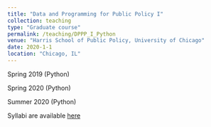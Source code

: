 ```yaml
---
title: "Data and Programming for Public Policy I"
collection: teaching
type: "Graduate course"
permalink: /teaching/DPPP_I_Python
venue: "Harris School of Public Policy, University of Chicago"
date: 2020-1-1
location: "Chicago, IL"
---
```


Spring 2019 (Python)

Spring 2020 (Python)

Summer 2020 (Python)

Syllabi are available [here](https://github.com/levyjeff/Data-Skills-1-Syllabus) 
